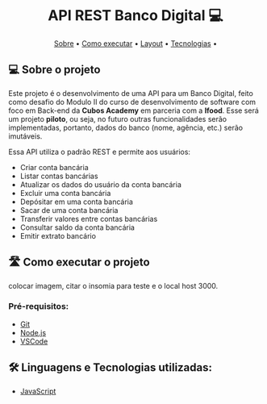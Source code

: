 <h1 align="center"> 
	API REST Banco Digital 💻
</h1>

<p align="center">
 <a href="#-sobre-o-projeto">Sobre</a> •
 <a href="#-como-executar-o-projeto">Como executar</a> • 
  <a href="#-pre-requisitos">Layout</a> • 
 <a href="#-linguagem-utilizada">Tecnologias</a> • 
</p>

## 💻 Sobre o projeto

Este projeto é o desenvolvimento de uma API para um Banco Digital, feito como desafio do Modulo II do curso de desenvolvimento de software com foco em Back-end da **Cubos Academy** em parceria com a **Ifood**. Esse será um projeto **piloto**, ou seja, no futuro outras funcionalidades serão implementadas, portanto, dados do banco (nome, agência, etc.) serão imutáveis. 

Essa API utiliza o padrão REST e permite aos usuários:

-   Criar conta bancária
-   Listar contas bancárias
-   Atualizar os dados do usuário da conta bancária
-   Excluir uma conta bancária
-   Depósitar em uma conta bancária
-   Sacar de uma conta bancária
-   Transferir valores entre contas bancárias
-   Consultar saldo da conta bancária
-   Emitir extrato bancário

## 🛣️ Como executar o projeto

colocar imagem, citar o insomia para teste e o local host 3000.

### Pré-requisitos:

- [Git](https://git-scm.com)
- [Node.js](https://nodejs.org/en/)
- [VSCode](https://code.visualstudio.com/)

## 🛠 Linguagens e Tecnologias utilizadas:

- [JavaScript](https://developer.mozilla.org/pt-BR/docs/Web/JavaScript)


